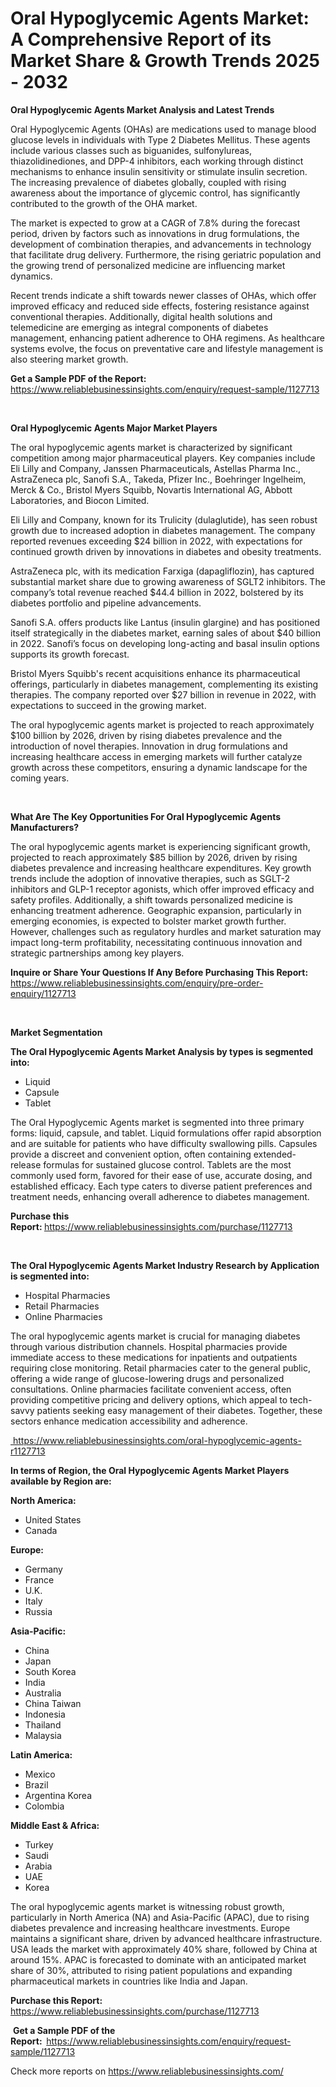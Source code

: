 <p><h1>Oral Hypoglycemic Agents Market: A Comprehensive Report of its Market Share & Growth Trends 2025 - 2032</h1></p><p><strong>Oral Hypoglycemic Agents Market Analysis and Latest Trends</strong></p>
<p><p>Oral Hypoglycemic Agents (OHAs) are medications used to manage blood glucose levels in individuals with Type 2 Diabetes Mellitus. These agents include various classes such as biguanides, sulfonylureas, thiazolidinediones, and DPP-4 inhibitors, each working through distinct mechanisms to enhance insulin sensitivity or stimulate insulin secretion. The increasing prevalence of diabetes globally, coupled with rising awareness about the importance of glycemic control, has significantly contributed to the growth of the OHA market. </p><p>The market is expected to grow at a CAGR of 7.8% during the forecast period, driven by factors such as innovations in drug formulations, the development of combination therapies, and advancements in technology that facilitate drug delivery. Furthermore, the rising geriatric population and the growing trend of personalized medicine are influencing market dynamics. </p><p>Recent trends indicate a shift towards newer classes of OHAs, which offer improved efficacy and reduced side effects, fostering resistance against conventional therapies. Additionally, digital health solutions and telemedicine are emerging as integral components of diabetes management, enhancing patient adherence to OHA regimens. As healthcare systems evolve, the focus on preventative care and lifestyle management is also steering market growth.</p></p>
<p><strong>Get a Sample PDF of the Report:&nbsp;</strong> <a href="https://www.reliablebusinessinsights.com/enquiry/request-sample/1127713?utm_campaign=2318&utm_medium=2&utm_source=Github&utm_content=ia&utm_term=06032025&utm_id=oral-hypoglycemic-agents">https://www.reliablebusinessinsights.com/enquiry/request-sample/1127713</a></p>
<p>&nbsp;</p>
<p><strong>Oral Hypoglycemic Agents Major Market Players</strong></p>
<p><p>The oral hypoglycemic agents market is characterized by significant competition among major pharmaceutical players. Key companies include Eli Lilly and Company, Janssen Pharmaceuticals, Astellas Pharma Inc., AstraZeneca plc, Sanofi S.A., Takeda, Pfizer Inc., Boehringer Ingelheim, Merck & Co., Bristol Myers Squibb, Novartis International AG, Abbott Laboratories, and Biocon Limited.</p><p>Eli Lilly and Company, known for its Trulicity (dulaglutide), has seen robust growth due to increased adoption in diabetes management. The company reported revenues exceeding $24 billion in 2022, with expectations for continued growth driven by innovations in diabetes and obesity treatments.</p><p>AstraZeneca plc, with its medication Farxiga (dapagliflozin), has captured substantial market share due to growing awareness of SGLT2 inhibitors. The company’s total revenue reached $44.4 billion in 2022, bolstered by its diabetes portfolio and pipeline advancements.</p><p>Sanofi S.A. offers products like Lantus (insulin glargine) and has positioned itself strategically in the diabetes market, earning sales of about $40 billion in 2022. Sanofi’s focus on developing long-acting and basal insulin options supports its growth forecast.</p><p>Bristol Myers Squibb's recent acquisitions enhance its pharmaceutical offerings, particularly in diabetes management, complementing its existing therapies. The company reported over $27 billion in revenue in 2022, with expectations to succeed in the growing market.</p><p>The oral hypoglycemic agents market is projected to reach approximately $100 billion by 2026, driven by rising diabetes prevalence and the introduction of novel therapies. Innovation in drug formulations and increasing healthcare access in emerging markets will further catalyze growth across these competitors, ensuring a dynamic landscape for the coming years.</p></p>
<p>&nbsp;</p>
<p><strong>What Are The Key Opportunities For Oral Hypoglycemic Agents Manufacturers?</strong></p>
<p><p>The oral hypoglycemic agents market is experiencing significant growth, projected to reach approximately $85 billion by 2026, driven by rising diabetes prevalence and increasing healthcare expenditures. Key growth trends include the adoption of innovative therapies, such as SGLT-2 inhibitors and GLP-1 receptor agonists, which offer improved efficacy and safety profiles. Additionally, a shift towards personalized medicine is enhancing treatment adherence. Geographic expansion, particularly in emerging economies, is expected to bolster market growth further. However, challenges such as regulatory hurdles and market saturation may impact long-term profitability, necessitating continuous innovation and strategic partnerships among key players.</p></p>
<p><strong>Inquire or Share Your Questions If Any Before Purchasing This Report:</strong> <a href="https://www.reliablebusinessinsights.com/enquiry/pre-order-enquiry/1127713?utm_campaign=2318&utm_medium=2&utm_source=Github&utm_content=ia&utm_term=06032025&utm_id=oral-hypoglycemic-agents">https://www.reliablebusinessinsights.com/enquiry/pre-order-enquiry/1127713</a></p>
<p>&nbsp;</p>
<p><strong>Market Segmentation</strong></p>
<p><strong>The Oral Hypoglycemic Agents Market Analysis by types is segmented into:</strong></p>
<p><ul><li>Liquid</li><li>Capsule</li><li>Tablet</li></ul></p>
<p><p>The Oral Hypoglycemic Agents market is segmented into three primary forms: liquid, capsule, and tablet. Liquid formulations offer rapid absorption and are suitable for patients who have difficulty swallowing pills. Capsules provide a discreet and convenient option, often containing extended-release formulas for sustained glucose control. Tablets are the most commonly used form, favored for their ease of use, accurate dosing, and established efficacy. Each type caters to diverse patient preferences and treatment needs, enhancing overall adherence to diabetes management.</p></p>
<p><strong>Purchase this Report:&nbsp;</strong><a href="https://www.reliablebusinessinsights.com/purchase/1127713?utm_campaign=2318&utm_medium=2&utm_source=Github&utm_content=ia&utm_term=06032025&utm_id=oral-hypoglycemic-agents">https://www.reliablebusinessinsights.com/purchase/1127713</a></p>
<p>&nbsp;</p>
<p><strong>The Oral Hypoglycemic Agents Market Industry Research by Application is segmented into:</strong></p>
<p><ul><li>Hospital Pharmacies</li><li>Retail Pharmacies</li><li>Online Pharmacies</li></ul></p>
<p><p>The oral hypoglycemic agents market is crucial for managing diabetes through various distribution channels. Hospital pharmacies provide immediate access to these medications for inpatients and outpatients requiring close monitoring. Retail pharmacies cater to the general public, offering a wide range of glucose-lowering drugs and personalized consultations. Online pharmacies facilitate convenient access, often providing competitive pricing and delivery options, which appeal to tech-savvy patients seeking easy management of their diabetes. Together, these sectors enhance medication accessibility and adherence.</p></p>
<p><a href="https://www.reliablebusinessinsights.com/oral-hypoglycemic-agents-r1127713?utm_campaign=2318&utm_medium=2&utm_source=Github&utm_content=ia&utm_term=06032025&utm_id=oral-hypoglycemic-agents">&nbsp;https://www.reliablebusinessinsights.com/oral-hypoglycemic-agents-r1127713</a></p>
<p><strong>In terms of Region, the Oral Hypoglycemic Agents Market Players available by Region are:</strong></p>
<p>
    <p> <strong> North America: </strong>
        <ul>
            <li>United States</li>
            <li>Canada</li>
        </ul>
        </p> 
    <p> <strong> Europe: </strong>
        <ul>
            <li>Germany</li>
            <li>France</li>
            <li>U.K.</li>
            <li>Italy</li>
            <li>Russia</li>
        </ul>
        </p> 
    <p> <strong> Asia-Pacific: </strong>
        <ul>
            <li>China</li>
            <li>Japan</li>
            <li>South Korea</li>
            <li>India</li>
            <li>Australia</li>
            <li>China Taiwan</li>
            <li>Indonesia</li>
            <li>Thailand</li>
            <li>Malaysia</li>
        </ul>
        </p> 
    <p> <strong> Latin America: </strong>
        <ul>
            <li>Mexico</li>
            <li>Brazil</li>
            <li>Argentina Korea</li>
            <li>Colombia</li>
        </ul>
        </p> 
    <p> <strong> Middle East & Africa: </strong>
        <ul>
            <li>Turkey</li>
            <li>Saudi</li>
            <li>Arabia</li>
            <li>UAE</li>
            <li>Korea</li>
        </ul>
    </p>
    </p>
<p><p>The oral hypoglycemic agents market is witnessing robust growth, particularly in North America (NA) and Asia-Pacific (APAC), due to rising diabetes prevalence and increasing healthcare investments. Europe maintains a significant share, driven by advanced healthcare infrastructure. USA leads the market with approximately 40% share, followed by China at around 15%. APAC is forecasted to dominate with an anticipated market share of 30%, attributed to rising patient populations and expanding pharmaceutical markets in countries like India and Japan.</p></p>
<p><strong>Purchase this Report: </strong><a href="https://www.reliablebusinessinsights.com/purchase/1127713?utm_campaign=2318&utm_medium=2&utm_source=Github&utm_content=ia&utm_term=06032025&utm_id=oral-hypoglycemic-agents">https://www.reliablebusinessinsights.com/purchase/1127713</a></p>
<p>&nbsp;<strong>Get a Sample PDF of the Report:&nbsp;&nbsp;</strong><a href="https://www.reliablebusinessinsights.com/enquiry/request-sample/1127713?utm_campaign=2318&utm_medium=2&utm_source=Github&utm_content=ia&utm_term=06032025&utm_id=oral-hypoglycemic-agents">https://www.reliablebusinessinsights.com/enquiry/request-sample/1127713</a></p>
<p><strong></strong></p>
<p>Check more reports on <a href="https://www.reliablebusinessinsights.com/?utm_campaign=2318&utm_medium=2&utm_source=Github&utm_content=ia&utm_term=06032025&utm_id=oral-hypoglycemic-agents">https://www.reliablebusinessinsights.com/</a></p>